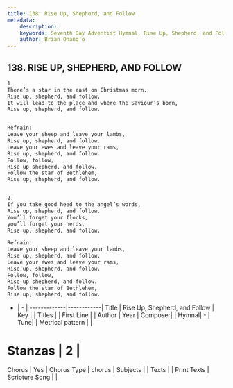 ```yaml
---
title: 138. Rise Up, Shepherd, and Follow
metadata:
    description: 
    keywords: Seventh Day Adventist Hymnal, Rise Up, Shepherd, and Follow, , 
    author: Brian Onang'o
---
```



## 138. RISE UP, SHEPHERD, AND FOLLOW

```txt
1.
There’s a star in the east on Christmas morn.
Rise up, shepherd, and follow.
It will lead to the place and where the Saviour’s born,
Rise up, shepherd, and follow.


Refrain:
Leave your sheep and leave your lambs,
Rise up, shepherd, and follow.
Leave your ewes and leave your rams,
Rise up, shepherd, and follow.
Follow, follow,
Rise up shepherd, and follow.
Follow the star of Bethlehem,
Rise up, shepherd, and follow.


2.
If you take good heed to the angel’s words,
Rise up, shepherd, and follow.
You’ll forget your flocks,
you’ll forget your herds,
Rise up, shepherd, and follow.

Refrain:
Leave your sheep and leave your lambs,
Rise up, shepherd, and follow.
Leave your ewes and leave your rams,
Rise up, shepherd, and follow.
Follow, follow,
Rise up shepherd, and follow.
Follow the star of Bethlehem,
Rise up, shepherd, and follow.

```

- |   -  |
-------------|------------|
Title | Rise Up, Shepherd, and Follow |
Key |  |
Titles |  |
First Line |  |
Author | 
Year | 
Composer|  |
Hymnal|  - |
Tune|  |
Metrical pattern | |
# Stanzas | 2 |
Chorus | Yes |
Chorus Type | chorus |
Subjects |  |
Texts |  |
Print Texts | 
Scripture Song |  |
  
